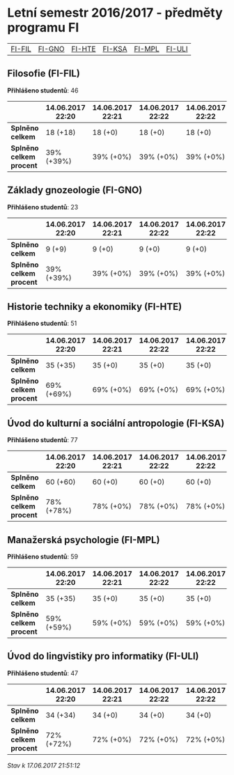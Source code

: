 # Letní semestr 2016/2017 - předměty programu FI


| | | | | | |
|-|-|-|-|-|-|
|[FI-FIL](#filosofie-fi-fil) | [FI-GNO](#základy-gnozeologie-fi-gno) | [FI-HTE](#historie-techniky-a-ekonomiky-fi-hte) | [FI-KSA](#úvod-do-kulturní-a-sociální-antropologie-fi-ksa) | [FI-MPL](#manažerská-psychologie-fi-mpl) | [FI-ULI](#úvod-do-lingvistiky-pro-informatiky-fi-uli)|

        

## Filosofie (FI-FIL)

**Přihlášeno studentů**: 46

|                          |14.06.2017 22:20|14.06.2017 22:21|14.06.2017 22:22|14.06.2017 22:22|17.06.2017 12:14|
|--------------------------|--------------------|--------------------|--------------------|--------------------|--------------------|
|**Splněno celkem**        |18 (+18)|18 (+0)|18 (+0)|18 (+0)|21 (+3)|
|**Splněno celkem procent**|39% (+39%)|39% (+0%)|39% (+0%)|39% (+0%)|46% (+7%)|

## Základy gnozeologie (FI-GNO)

**Přihlášeno studentů**: 23

|                          |14.06.2017 22:20|14.06.2017 22:21|14.06.2017 22:22|14.06.2017 22:22|
|--------------------------|--------------------|--------------------|--------------------|--------------------|
|**Splněno celkem**        |9 (+9)|9 (+0)|9 (+0)|9 (+0)|
|**Splněno celkem procent**|39% (+39%)|39% (+0%)|39% (+0%)|39% (+0%)|

## Historie techniky a ekonomiky (FI-HTE)

**Přihlášeno studentů**: 51

|                          |14.06.2017 22:20|14.06.2017 22:21|14.06.2017 22:22|14.06.2017 22:22|
|--------------------------|--------------------|--------------------|--------------------|--------------------|
|**Splněno celkem**        |35 (+35)|35 (+0)|35 (+0)|35 (+0)|
|**Splněno celkem procent**|69% (+69%)|69% (+0%)|69% (+0%)|69% (+0%)|

## Úvod do kulturní a sociální antropologie (FI-KSA)

**Přihlášeno studentů**: 77

|                          |14.06.2017 22:20|14.06.2017 22:21|14.06.2017 22:22|14.06.2017 22:22|
|--------------------------|--------------------|--------------------|--------------------|--------------------|
|**Splněno celkem**        |60 (+60)|60 (+0)|60 (+0)|60 (+0)|
|**Splněno celkem procent**|78% (+78%)|78% (+0%)|78% (+0%)|78% (+0%)|

## Manažerská psychologie (FI-MPL)

**Přihlášeno studentů**: 59

|                          |14.06.2017 22:20|14.06.2017 22:21|14.06.2017 22:22|14.06.2017 22:22|17.06.2017 12:14|
|--------------------------|--------------------|--------------------|--------------------|--------------------|--------------------|
|**Splněno celkem**        |35 (+35)|35 (+0)|35 (+0)|35 (+0)|43 (+8)|
|**Splněno celkem procent**|59% (+59%)|59% (+0%)|59% (+0%)|59% (+0%)|73% (+14%)|

## Úvod do lingvistiky pro informatiky (FI-ULI)

**Přihlášeno studentů**: 47

|                          |14.06.2017 22:20|14.06.2017 22:21|14.06.2017 22:22|14.06.2017 22:22|
|--------------------------|--------------------|--------------------|--------------------|--------------------|
|**Splněno celkem**        |34 (+34)|34 (+0)|34 (+0)|34 (+0)|
|**Splněno celkem procent**|72% (+72%)|72% (+0%)|72% (+0%)|72% (+0%)|



*Stav k 17.06.2017 21:51:12*